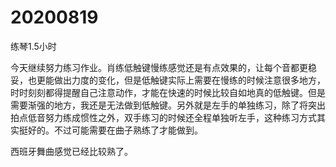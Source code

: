 # 20200819

练琴1.5小时

今天继续努力练习作业。肖练低触键慢练感觉还是有点效果的，让每个音都更稳妥，也更能做出力度的变化，但是低触键实际上需要在慢练的时候注意很多地方，时时刻刻都得提醒自己注意动作，才能在快速的时候比较自如地真的低触键。但是需要渐强的地方，我还是无法做到低触键。另外就是左手的单独练习，除了将突出拍点低音努力练成惯性之外，双手练习的时候还全程单独听左手，这种练习方式其实挺好的。不过可能需要在曲子熟练了才能做到。

西班牙舞曲感觉已经比较熟了。
